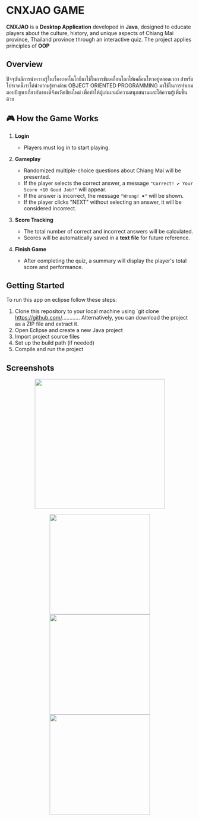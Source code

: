 #  CNXJAO GAME
**CNXJAO** is a **Desktop Application** developed in **Java**, designed to educate players about the culture, history, and unique aspects of Chiang Mai province, Thailand province through an interactive quiz. The project applies principles of **OOP**

## Overview

ปัจจุบันมีการนำความรู้ในเรื่องเทคโนโลยีมาใช้ในการขับเคลื่อนโลกให้เคลื่อนไหวอยู่ตลอดเวลา สำหรับโปรเจคนี้เราได้นำความรู้ทางด้าน OBJECT ORIENTED PROGRAMMING มาใช้ในการทำเกมตอบปัญหาเกี่ยวกับของดีจังหวัดเชียงใหม่ เพื่อทำให้ผู้เล่นเกมมีความสนุกสนานและได้ความรู้เพิ่มขึ้นด้วย

## 🎮 How the Game Works  

1. **Login**  
   - Players must log in to start playing.  

2. **Gameplay**  
   - Randomized multiple-choice questions about Chiang Mai will be presented.  
   - If the player selects the correct answer, a message `"Correct! ✔ Your Score +10 Good Job!"` will appear.  
   - If the answer is incorrect, the message `"Wrong! ✖"` will be shown.  
   - If the player clicks "NEXT" without selecting an answer, it will be considered incorrect.  

3. **Score Tracking**  
   - The total number of correct and incorrect answers will be calculated.  
   - Scores will be automatically saved in a **text file** for future reference.  

4. **Finish Game**  
   - After completing the quiz, a summary will display the player's total score and performance.  


## Getting Started
To run this app on eclipse follow these steps:
1. Clone this repository to your local machine using `git clone https://github.com/............ Alternatively, you can download the project as a ZIP file and extract it.
2. Open Eclipse and create a new Java project
3. Import project source files
4. Set up the build path (if needed)
5. Compile and run the project

## Screenshots
<p align="center"><img width="350" src = "https://github.com/user-attachments/assets/97af6415-40b7-4b23-834a-2d8388ac3869"> </p>
<p align="center"><img width="270" src = "https://github.com/user-attachments/assets/0d075544-da1a-4bb1-8167-77f7e442420c"> <img width="270" src = "https://github.com/user-attachments/assets/1846dc70-68d0-4616-ac28-e6b632a70e5e"> <img width="270" src = "https://github.com/user-attachments/assets/9d579633-302f-4747-beaf-aa4fa8e6b574"></p>

